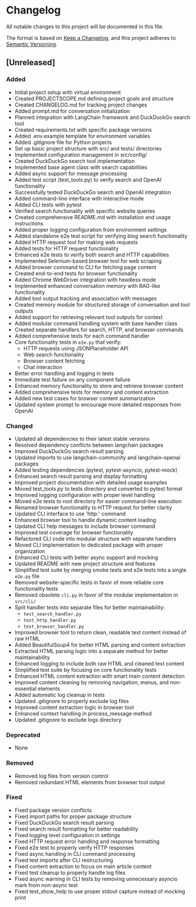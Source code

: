 # Changelog

All notable changes to this project will be documented in this file.

The format is based on [Keep a Changelog](https://keepachangelog.com/en/1.0.0/),
and this project adheres to [Semantic Versioning](https://semver.org/spec/v2.0.0.html).

## [Unreleased]

### Added
- Initial project setup with virtual environment
- Created PROJECTSCOPE.md defining project goals and structure
- Created CHANGELOG.md for tracking project changes
- Added prompt.md for conversation initialization
- Planned integration with LangChain framework and DuckDuckGo search tool
- Created requirements.txt with specific package versions
- Added .env.example template for environment variables
- Added .gitignore file for Python projects
- Set up basic project structure with src/ and tests/ directories
- Implemented configuration management in src/config/
- Created DuckDuckGo search tool implementation
- Implemented base agent class with search capabilities
- Added async support for message processing
- Added test script (test_tools.py) to verify search and OpenAI functionality
- Successfully tested DuckDuckGo search and OpenAI integration
- Added command-line interface with interactive mode
- Added CLI tests with pytest
- Verified search functionality with specific website queries
- Created comprehensive README.md with installation and usage instructions
- Added proper logging configuration from environment settings
- Added standalone e2e test script for verifying blog search functionality
- Added HTTP request tool for making web requests
- Added tests for HTTP request functionality
- Enhanced e2e tests to verify both search and HTTP capabilities
- Implemented Selenium-based browser tool for web scraping
- Added browser command to CLI for fetching page content
- Created end-to-end tests for browser functionality
- Added Chrome WebDriver integration with headless mode
- Implemented enhanced conversation memory with RAG-like functionality
- Added tool output tracking and association with messages
- Created memory module for structured storage of conversation and tool outputs
- Added support for retrieving relevant tool outputs for context
- Added modular command handling system with base handler class
- Created separate handlers for search, HTTP, and browser commands
- Added comprehensive tests for each command handler
- Core functionality tests in `e2e.py` that verify:
  - HTTP requests using JSONPlaceholder API
  - Web search functionality
  - Browser content fetching
  - Chat interaction
- Better error handling and logging in tests
- Immediate test failure on any component failure
- Enhanced memory functionality to store and retrieve browser content
- Added comprehensive tests for memory and content extraction
- Added new test cases for browser content summarization
- Updated system prompt to encourage more detailed responses from OpenAI

### Changed
- Updated all dependencies to their latest stable versions
- Resolved dependency conflicts between langchain packages
- Improved DuckDuckGo search result parsing
- Updated imports to use langchain-community and langchain-openai packages
- Added testing dependencies (pytest, pytest-asyncio, pytest-mock)
- Enhanced search result parsing and display formatting
- Improved project documentation with detailed usage examples
- Moved test_tools.py to tests directory and converted to pytest format
- Improved logging configuration with proper level handling
- Moved e2e tests to root directory for easier command-line execution
- Renamed browser functionality to HTTP request for better clarity
- Updated CLI interface to use 'http:' command
- Enhanced browser tool to handle dynamic content loading
- Updated CLI help messages to include browser command
- Improved test coverage for browser functionality
- Refactored CLI code into modular structure with separate handlers
- Moved CLI implementation to dedicated package with proper organization
- Enhanced CLI tests with better async support and mocking
- Updated README with new project structure and features
- Simplified test suite by merging smoke tests and e2e tests into a single `e2e.py` file
- Removed website-specific tests in favor of more reliable core functionality tests
- Removed obsolete `cli.py` in favor of the modular implementation in `src/cli/`
- Split handler tests into separate files for better maintainability:
  - `test_search_handler.py`
  - `test_http_handler.py`
  - `test_browser_handler.py`
- Improved browser tool to return clean, readable text content instead of raw HTML
- Added BeautifulSoup4 for better HTML parsing and content extraction
- Extracted HTML parsing logic into a separate method for better maintainability
- Enhanced logging to include both raw HTML and cleaned text content
- Simplified test suite by focusing on core functionality tests
- Enhanced HTML content extraction with smart main content detection
- Improved content cleaning by removing navigation, menus, and non-essential elements
- Added automatic log cleanup in tests
- Updated .gitignore to properly exclude log files
- Improved content extraction logic in browser tool
- Enhanced context handling in process_message method
- Updated .gitignore to exclude logs directory

### Deprecated
- None

### Removed
- Removed log files from version control
- Removed redundant HTML elements from browser tool output

### Fixed
- Fixed package version conflicts
- Fixed import paths for proper package structure
- Fixed DuckDuckGo search result parsing
- Fixed search result formatting for better readability
- Fixed logging level configuration in settings
- Fixed HTTP request error handling and response formatting
- Fixed e2e test to properly verify HTTP responses
- Fixed async handling in CLI command processing
- Fixed test imports after CLI restructuring
- Fixed content extraction to focus on main article content
- Fixed test cleanup to properly handle log files
- Fixed async warning in CLI tests by removing unnecessary asyncio mark from non-async test
- Fixed test_show_help to use proper stdout capture instead of mocking print 